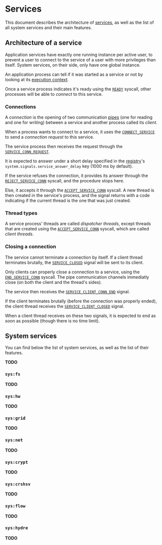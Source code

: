 # Services

This document describes the architecture of [services](../technical/services.md), as well as the list of all system services and their main features.

## Architecture of a service

Application services have exactly one running instance per active user, to prevent a user to connect to the service of a user with more privileges than itself. System services, on their side, only have one global instance.

An application process can tell if it was started as a service or not by looking at its [execution context](applications/context.md#execution-context).

Once a service process indicates it's ready using the [`READY`](syscalls.md#0x04-ready) syscall, other processes will be able to _connect_ to this service.

### Connections

A _connection_ is the opening of two communication [pipes](ipc.md#pipes) (one for reading and one for writing) between a service and another process called its _client_.

When a process wants to connect to a service, it uses the [`CONNECT_SERVICE`](syscalls.md#0x2a-connect_service) to send a _connection request_ to this service.

The service process then receives the request through the [`SERVICE_CONN_REQUEST`](signals.md#0x2b-service_conn_request).

It is expected to answer under a short delay specified in the [registry](registry.md)'s `system.signals.service_answer_delay` key (1000 ms by default).

If the service refuses the connection, it provides its answer through the [`REJECT_SERVICE_CONN`](syscalls.md#0x2d-reject_service_conn) syscall, and the procedure stops here.

Else, it accepts it through the [`ACCEPT_SERVICE_CONN`](syscalls.md#0x2c-accept_service_conn) syscall. A new thread is then created in the service's process, and the signal returns with a code indicating if the current thread is the one that was just created.

### Thread types

A service process' threads are called _dispatcher threads_, except threads that are created using the [`ACCEPT_SERVICE_CONN`](syscalls.md#0x2c-accept_service_conn) syscall, which are called _client threads_.

### Closing a connection

The service cannot terminate a connection by itself.
If a client thread terminates brutally, the [`SERVICE_CLOSED`](signals.md#0x2a-service_closed) signal will be sent to its client.

Only clients can properly close a connection to a service, using the [`END_SERVICE_CONN`](syscalls.md#0x2b-end_service_conn) syscall. The pipe communication channels immediatly close (on both the client and the thread's sides).

The service then receives the [`SERVICE_CLIENT_CONN_END`](signals.md#0x2c-service_client_conn_end) signal.

If the client terminates brutally (before the connection was properly ended), the client thread receives the [`SERVICE_CLIENT_CLOSED`](signals.md#0x2d-service_client_closed) signal.

When a client thread receives on these two signals, it is expected to end as soon as possible (though there is no time limit).

## System services

You can find below the list of system services, as well as the list of their features.

**TODO**

### `sys:fs`

**TODO**

### `sys:hw`

**TODO**

### `sys:grid`

**TODO**

### `sys:net`

**TODO**

### `sys:crypt`

**TODO**

### `sys:crshsv`

**TODO**

### `sys:flow`

**TODO**

### `sys:hydre`

**TODO**
